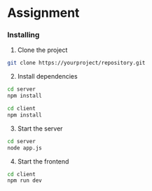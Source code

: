 # Assignment

### Installing

1. Clone the project

```bash
git clone https://yourproject/repository.git
```

2. Install dependencies

```bash
cd server
npm install

cd client
npm install
```

3. Start the server
```bash
cd server
node app.js
```

4. Start the frontend
```bash
cd client
npm run dev
```
